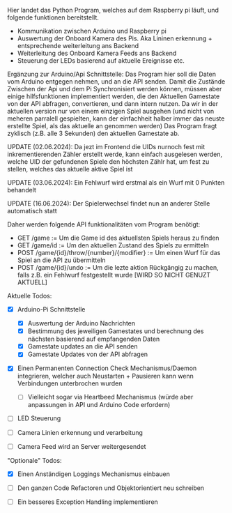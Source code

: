 Hier landet das Python Program, welches auf dem Raspberry pi läuft, und folgende funktionen bereitstellt.
- Kommunikation zwischen Arduino und Raspberry pi
- Auswertung der Onboard Kamera des Pis. Aka Lininen erkennung + entsprechende weiterleitung ans Backend
- Weiterleitung des Onboard Kamera Feeds ans Backend 
- Steuerung der LEDs basierend auf aktuelle Ereignisse etc.


Ergänzung zur Arduino/Api Schnittstelle:
Das Program hier soll  die Daten vom Arduino entgegen nehmen, und an die API senden. 
Damit die Zustände Zwischen der Api und dem Pi Synchronisiert werden können, müssen aber einige hilfsfunktionen
implementiert werden, die den Aktuellen Gamestate von der API abfragen, convertieren, und dann intern nutzen.
Da wir in der aktuellen version nur von einem einzigen Spiel ausgehen (und nicht von meheren 
parralell gespielten, kann der einfachheit halber immer das neuste erstellte Spiel, als das aktuelle an genommen werden)
Das Program fragt zyklisch (z.B. alle 3 Sekunden) den aktuellen Gamestate ab.

UPDATE (02.06.2024): Da jezt im Frontend die UIDs nurnoch fest mit inkrementierenden Zähler erstellt werde,
kann einfach ausgelesen werden, welche UID der gefundenen Spiele den höchsten Zählr hat, um fest zu stellen, 
welches das aktuelle aktive Spiel ist


UPDATE (03.06.2024): Ein Fehlwurf wird erstmal als ein Wurf mit 0 Punkten behandelt

UPDATE (16.06.2024): Der Spielerwechsel findet nun an anderer Stelle automatisch statt

Daher werden folgende API funktionalitäten vom Program benötigt:
  - GET  /game := Um die Game id des aktuellsten Spiels heraus zu finden
  - GET  /game/id := Um den aktuellen Zustand des Spiels zu ermitteln
  - POST /game/{id}/throw/{number}/{modifier} := Um einen Wurf für das Spiel an die API zu übermitteln
  - POST /game/{id}/undo := Um die lezte aktion Rückgängig zu machen, falls z.B. ein Fehlwurf festgestellt wurde [WIRD SO NICHT GENUZT AKTUELL]

Aktuelle Todos:
- [x] Arduino-Pi Schnittstelle
  - [x] Auswertung der Arduino Nachrichten
  - [x] Bestimmung des jeweiligen Gamestates und berechnung des nächsten basierend auf empfangenden Daten
  - [x] Gamestate updates an die API senden
  - [x] Gamestate Updates von der API abfragen
- [X] Einen Permanenten Connection Check Mechanismus/Daemon integrieren, welcher auch Neustarten + Pausieren kann wenn Verbindungen unterbrochen wurden
  - [ ] Vielleicht sogar via Heartbeed Mechanismus (würde aber anpassungen in API und Arduino Code erfordern)
- [ ] LED Steuerung
- [ ] Camera Linien erkennung und verarbeitung
- [ ] Camera Feed wird an Server weitergesendet



"Optionale" Todos:
- [X] Einen Anständigen Loggings Mechanismus einbauen
- [ ] Den ganzen Code Refactoren und Objektorientiert neu schreiben
- [ ] Ein besseres Exception Handling implementieren
  